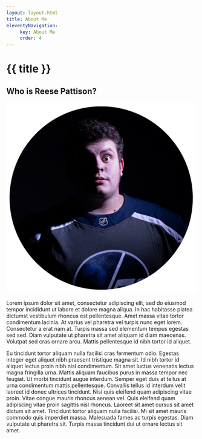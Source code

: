 ```yaml
---
layout: layout.html
title: About Me
eleventyNavigation:
     key: About Me
     order: 4
---
```

<div class="TitleDiv">

# {{ title }} 
</div>
<div class="aboutBio">

## Who is Reese Pattison?

<img class="aboutImage" src="img/AboutImage.jpg" alt="Avatar">

<p class="bio"> Lorem ipsum dolor sit amet, consectetur adipiscing elit, sed do eiusmod tempor incididunt ut labore et dolore magna aliqua. In hac habitasse platea dictumst vestibulum rhoncus est pellentesque. Amet massa vitae tortor condimentum lacinia. At varius vel pharetra vel turpis nunc eget lorem. Consectetur a erat nam at. Turpis massa sed elementum tempus egestas sed sed. Diam vulputate ut pharetra sit amet aliquam id diam maecenas. Volutpat sed cras ornare arcu. Mattis pellentesque id nibh tortor id aliquet.</p>

<p class="bio"> Eu tincidunt tortor aliquam nulla facilisi cras fermentum odio. Egestas integer eget aliquet nibh praesent tristique magna sit. Id nibh tortor id aliquet lectus proin nibh nisl condimentum. Sit amet luctus venenatis lectus magna fringilla urna. Mattis aliquam faucibus purus in massa tempor nec feugiat. Ut morbi tincidunt augue interdum. Semper eget duis at tellus at urna condimentum mattis pellentesque. Convallis tellus id interdum velit laoreet id donec ultrices tincidunt. Nisi quis eleifend quam adipiscing vitae proin. Vitae congue mauris rhoncus aenean vel. Quis eleifend quam adipiscing vitae proin sagittis nisl rhoncus. Laoreet sit amet cursus sit amet dictum sit amet. Tincidunt tortor aliquam nulla facilisi. Mi sit amet mauris commodo quis imperdiet massa. Malesuada fames ac turpis egestas. Diam vulputate ut pharetra sit. Turpis massa tincidunt dui ut ornare lectus sit amet. </p>
</div>